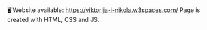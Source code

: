 :desktop_computer: Website available: https://viktorija-i-nikola.w3spaces.com/
Page is created with HTML, CSS and JS.
